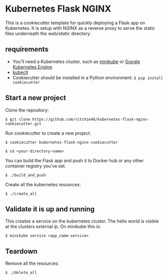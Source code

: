 # Kubernetes Flask NGINX
This is a cookiecutter template for quickly deploying a Flask app on Kubernetes. It is setup with NGINX as a 
reverse proxy to serve the static files underneath the *web/static* directory.

## requirements
* You'll need a Kubernetes cluster, such as [minikube](https://kubernetes.io/docs/setup/minikube/) or 
[Google Kubernetes Engine](https://cloud.google.com/kubernetes-engine/).
* [kubectl](https://kubernetes.io/docs/tasks/tools/install-kubectl/)
* Cookiecutter should be installed in a Python environment: `$ pip install cookiecutter`

## Start a new project

Clone the repository:

`$ git clone https://github.com/ritchie46/kubernetes-flask-nginx-cookiecutter.git`

Run cookiecutter to create a new project:

`$ cookiecutter kubernetes-flask-nginx-cookiecutter`

`$ cd <your-directory-name>`

You can build the Flask app and push it to Docker hub or any other container registry you've set.

`$ ./build_and_push`

Create all the kubernetes resources:

`$ ./create_all`

## Validate it is up and running

This creates a service on the kubernetes cluster. The hello world is visible at the clusters external ip. 
On minikube this is:

`$ minikube service <app_name-service>`


## Teardown

Remove all the resources:

`$ ./delete_all`
